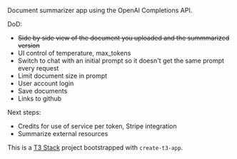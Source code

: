 Document summarizer app using the OpenAI Completions API.

DoD:

- ~~Side by side view of the document you uploaded and the summmarized version~~
- UI control of temperature, max_tokens
- Switch to chat with an initial prompt so it doesn't get the same prompt every request
- Limit document size in prompt
- User account login
- Save documents
- Links to github

Next steps:

- Credits for use of service per token, Stripe integration
- Summarize external resources

This is a [T3 Stack](https://create.t3.gg/) project bootstrapped with `create-t3-app`.
